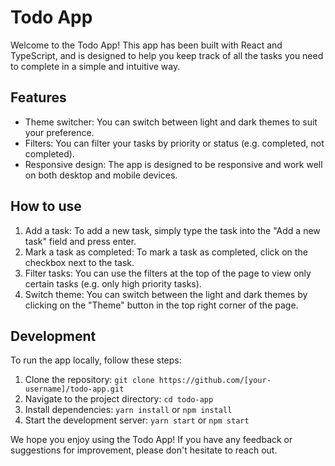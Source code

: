# Todo App

Welcome to the Todo App! This app has been built with React and TypeScript, and is designed to help you keep track of all the tasks you need to complete in a simple and intuitive way.

## Features

- Theme switcher: You can switch between light and dark themes to suit your preference.
- Filters: You can filter your tasks by priority or status (e.g. completed, not completed).
- Responsive design: The app is designed to be responsive and work well on both desktop and mobile devices.

## How to use

1. Add a task: To add a new task, simply type the task into the "Add a new task" field and press enter.
2. Mark a task as completed: To mark a task as completed, click on the checkbox next to the task.
3. Filter tasks: You can use the filters at the top of the page to view only certain tasks (e.g. only high priority tasks).
4. Switch theme: You can switch between the light and dark themes by clicking on the "Theme" button in the top right corner of the page.

## Development

To run the app locally, follow these steps:

1. Clone the repository: `git clone https://github.com/[your-username]/todo-app.git`
2. Navigate to the project directory: `cd todo-app`
3. Install dependencies: `yarn install` or `npm install`
4. Start the development server: `yarn start` or `npm start`

We hope you enjoy using the Todo App! If you have any feedback or suggestions for improvement, please don't hesitate to reach out.
